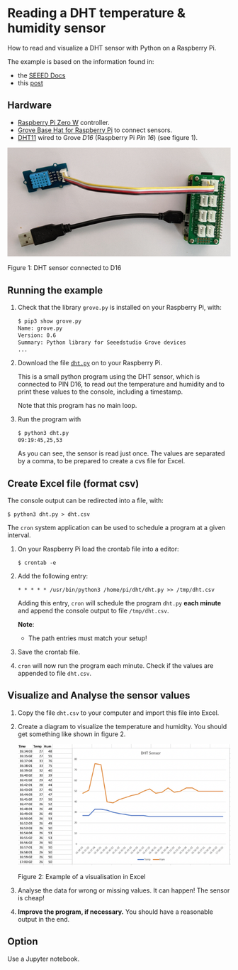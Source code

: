 # Reading a DHT temperature & humidity sensor

How to read and visualize a DHT sensor with Python on a Raspberry Pi. 

The example is based on the information found in:

- the [SEEED Docs](https://github.com/Seeed-Studio/grove.py/tree/master/doc#temperature--humidity-sensordht11)
- this [post](https://www.deviceplus.com/raspberry-pi/lets-build-mobile-gadget-using-compact-raspberry-pi-zero-build-environment-check-device-using-grove-sensor/)

## Hardware
* [Raspberry Pi Zero W](https://github.com/tamberg/fhnw-idb/wiki/Raspberry-Pi-Zero-W) controller.
* [Grove Base Hat for Raspberry Pi](https://github.com/tamberg/fhnw-idb/wiki/Grove-Adapters#grove-base-hat-for-raspberry-pi) to connect sensors.
* [DHT11](https://github.com/tamberg/fhnw-idb/wiki/Grove-Sensors#temperature--humidity-sensor-dht11) wired to Grove _D16_ (Raspberry Pi _Pin 16_) (see figure 1).

<img src="raspberry-dht.jpg" width="640">

Figure 1: DHT sensor connected to D16

## Running the example

1. Check that the library `grove.py` is installed on your Raspberry Pi, with:

    ```shell
    $ pip3 show grove.py
    Name: grove.py
    Version: 0.6
    Summary: Python library for Seeedstudio Grove devices
    ...
    ```

2. Download the file [`dht.py`](dht.py) on to your Raspberry Pi.

   This is a small python program using the DHT sensor, which is connected to PIN D16, to read out the temperature and humidity and to print these values to the console, including a timestamp.

   Note that this program has no main loop.

3. Run the program with

   ```shell
   $ python3 dht.py
   09:19:45,25,53
   ```

   As you can see, the sensor is read just once. The values are separated by a comma, to be prepared to create a cvs file for Excel.

## Create Excel file (format csv)

The console output can be redirected into a file, with:

```shell
$ python3 dht.py > dht.csv
```

The `cron` system application can be used to schedule a program at a given interval. 

1. On your Raspberry Pi load the crontab file into a editor:

   ```shell
   $ crontab -e
   ```

2. Add the following entry:

   ```shell
   * * * * * /usr/bin/python3 /home/pi/dht/dht.py >> /tmp/dht.csv 
   ```

   Adding this entry, `cron` will schedule the program `dht.py` **each minute** and append the console output to file `/tmp/dht.csv`.

   **Note**: 

   - The path entries must match your setup!

3. Save the crontab file.

4. `cron` will now run the program each minute. Check if the values are appended to file `dht.csv`.

## Visualize and Analyse the sensor values

1. Copy the file `dht.csv` to your computer and import this file into Excel. 

2. Create a diagram to visualize the temperature and humidity. You should get something like shown in figure 2.

   <img src="excel.png" width="640">

   Figure 2: Example of a visualisation in Excel

3. Analyse the data for wrong or missing values. It can happen! The sensor is cheap!

4. **Improve the program, if necessary.** You should have a reasonable output in the end.

## Option

Use a Jupyter notebook.
